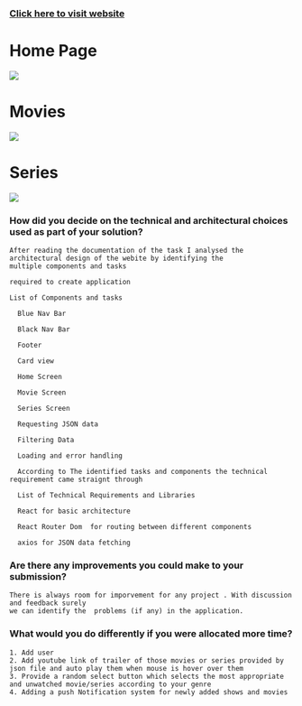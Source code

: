 <a href="https://festive-tesla-3ec907.netlify.app/"><h3>Click here to visit website</h3></a>
# Home Page
<img src="https://raw.githubusercontent.com/nik-1207/nik-1207/main/Screenshot%20(57).png"></img>
# Movies
<img src="https://raw.githubusercontent.com/nik-1207/nik-1207/main/Screenshot%20(58).png"></img>
# Series
<img src="https://raw.githubusercontent.com/nik-1207/nik-1207/main/Screenshot%20(59).png"></img>

### How did you decide on the technical and architectural choices used as part of your solution?
  
    After reading the documentation of the task I analysed the architectural design of the webite by identifying the
    multiple components and tasks
    
    required to create application
    
    List of Components and tasks
    
      Blue Nav Bar
      
      Black Nav Bar
      
      Footer
      
      Card view
      
      Home Screen
      
      Movie Screen
      
      Series Screen
      
      Requesting JSON data
      
      Filtering Data
      
      Loading and error handling
      
      According to The identified tasks and components the technical requirement came straignt through
     
      List of Technical Requirements and Libraries
  
      React for basic architecture
      
      React Router Dom  for routing between different components
      
      axios for JSON data fetching


### Are there any improvements you could make to your submission?

    There is always room for imporvement for any project . With discussion  and feedback surely
    we can identify the  problems (if any) in the application.


### What would you do differently if you were allocated more time?
    1. Add user  
    2. Add youtube link of trailer of those movies or series provided by json file and auto play them when mouse is hover over them
    3. Provide a random select button which selects the most appropriate and unwatched movie/series according to your genre 
    4. Adding a push Notification system for newly added shows and movies

    

    




